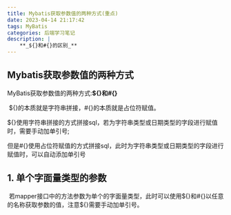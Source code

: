 ```yaml
---
title: Mybatis获取参数值的两种方式(重点)
date: 2023-04-14 21:17:42
tags: MyBatis
categories: 后端学习笔记
description: |
    **_${}和#{}的区别_**
---
```


## Mybatis获取参数值的两种方式

​	MyBatis获取参数值的两种方式:**${}**和**#{}**

​	${}的本质就是字符串拼接，#{}的本质就是占位符赋值。

​	${}使用字符串拼接的方式拼接sql，若为字符串类型或日期类型的字段进行赋值时，需要手动加单引号;

​	但是#{}使用占位符赋值的方式拼接sql，此时为字符串类型或日期类型的字段进行赋值时，可以自动添加单引号



## 1. 单个字面量类型的参数

​	若mapper接口中的方法参数为单个的字面量类型，此时可以使用${}和#{}以任意的名称获取参数的值，注意${}需要手动加单引号。

​	

